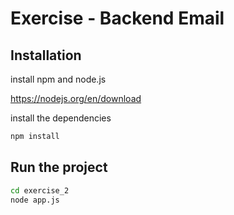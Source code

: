 # Exercise - Backend Email

## Installation

install npm and node.js

<https://nodejs.org/en/download>

install the dependencies

```bash
npm install
```

## Run the project

```bash
cd exercise_2
node app.js
```
